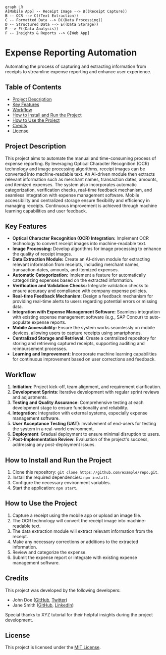 ```mermaid
graph LR
A[Mobile App] -- Receipt Image --> B((Receipt Capture))
B -- OCR --> C((Text Extraction))
C -- Formatted Data --> D((Data Processing))
D -- Structured Data --> E((Data Storage))
E --> F((Data Analysis))
F -- Insights & Reports --> G[Web App]
```
# Expense Reporting Automation

Automating the process of capturing and extracting information from receipts to streamline expense reporting and enhance user experience.

## Table of Contents

- [Project Description](#project-description)
- [Key Features](#key-features)
- [Workflow](#workflow)
- [How to Install and Run the Project](#how-to-install-and-run-the-project)
- [How to Use the Project](#how-to-use-the-project)
- [Credits](#credits)
- [License](#license)

## Project Description

This project aims to automate the manual and time-consuming process of expense reporting. By leveraging Optical Character Recognition (OCR) technology and image processing algorithms, receipt images can be converted into machine-readable text. An AI-driven module then extracts relevant information such as merchant names, transaction dates, amounts, and itemized expenses. The system also incorporates automatic categorization, verification checks, real-time feedback mechanism, and seamless integration with expense management software. Mobile accessibility and centralized storage ensure flexibility and efficiency in managing receipts. Continuous improvement is achieved through machine learning capabilities and user feedback.

## Key Features

- **Optical Character Recognition (OCR) Integration:** Implement OCR technology to convert receipt images into machine-readable text.
- **Image Processing:** Develop algorithms for image processing to enhance the quality of receipt images.
- **Data Extraction Module:** Create an AI-driven module for extracting relevant information from receipts, including merchant names, transaction dates, amounts, and itemized expenses.
- **Automatic Categorization:** Implement a feature for automatically categorizing expenses based on the extracted information.
- **Verification and Validation Checks:** Integrate validation checks to ensure accuracy and compliance with company expense policies.
- **Real-time Feedback Mechanism:** Design a feedback mechanism for providing real-time alerts to users regarding potential errors or missing data.
- **Integration with Expense Management Software:** Seamless integration with existing expense management software (e.g., SAP Concur) to auto-populate expense reports.
- **Mobile Accessibility:** Ensure the system works seamlessly on mobile devices, allowing users to capture receipts using smartphones.
- **Centralized Storage and Retrieval:** Create a centralized repository for storing and retrieving captured receipts, supporting auditing and reimbursement processes.
- **Learning and Improvement:** Incorporate machine learning capabilities for continuous improvement based on user corrections and feedback.

## Workflow

1. **Initiation**: Project kick-off, team alignment, and requirement clarification.
2. **Development Sprints**: Iterative development with regular sprint reviews and adjustments.
3. **Testing and Quality Assurance**: Comprehensive testing at each development stage to ensure functionality and reliability.
4. **Integration**: Integration with external systems, especially expense management software.
5. **User Acceptance Testing (UAT)**: Involvement of end-users for testing the system in a real-world environment.
6. **Deployment**: Gradual deployment to ensure minimal disruption to users.
7. **Post-Implementation Review**: Evaluation of the project's success, addressing any post-deployment issues.

## How to Install and Run the Project

1. Clone this repository: `git clone https://github.com/example/repo.git`.
2. Install the required dependencies: `npm install`.
3. Configure the necessary environment variables.
4. Start the application: `npm start`.

## How to Use the Project

1. Capture a receipt using the mobile app or upload an image file.
2. The OCR technology will convert the receipt image into machine-readable text.
3. The data extraction module will extract relevant information from the receipt.
4. Make any necessary corrections or additions to the extracted information.
5. Review and categorize the expense.
6. Submit the expense report or integrate with existing expense management software.

## Credits

This project was developed by the following developers:

- John Doe ([GitHub](https://github.com/johndoe), [Twitter](https://twitter.com/johndoe))
- Jane Smith ([GitHub](https://github.com/janesmith), [LinkedIn](https://www.linkedin.com/in/janesmith))

Special thanks to XYZ tutorial for their helpful insights during the project development.

## License

This project is licensed under the [MIT License](LICENSE).